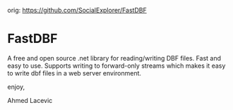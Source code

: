 orig: https://github.com/SocialExplorer/FastDBF

FastDBF
=======

A free and open source .net library for reading/writing DBF files. Fast and easy to use. Supports writing to forward-only streams which makes it easy to write dbf files in a web server environment.

enjoy,

Ahmed Lacevic

